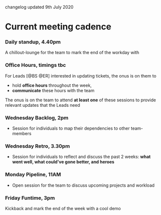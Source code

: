 changelog updated 9th July 2020

# Current meeting cadence
### Daily standup, 4.40pm
A chillout-lounge for the team to mark the end of the workday with

### Office Hours, timings tbc
For Leads [@BS @ER] interested in updating tickets, the onus is on them to 
- hold **office hours** throughout the week,
- **communicate** these hours with the team

The onus is on the team to attend **at least one** of these sessions to provide relevant updates that the Leads need

### Wednesday Backlog, 2pm
- Session for individuals to map their dependencies to other team-members

### Wednesday Retro, 3.30pm
- Session for individuals to reflect and discuss the past 2 weeks: **what went well, what could've gone better, and heroes**

### Monday Pipeline, 11AM
- Open session for the team to discuss upcoming projects and workload

### Friday Funtime, 3pm
Kickback and mark the end of the week with a cool demo

